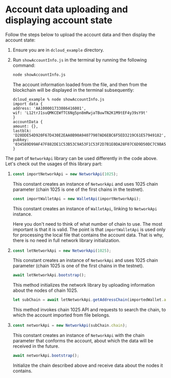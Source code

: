 # Account data uploading and displaying account state

Follow the steps below to upload the account data and then display the account state:

1. Ensure you are in `dcloud_example` directory.

2. Run `showAccountInfo.js` in the terminal by running the following command:

   ```bash
   node showAccountInfo.js
   ```

   The account information loaded from the file, and then from the blockchain will be displayed in the terminal subsequently:

   ```text
   dcloud_example % node showAccountInfo.js       
   import data {
   address: 'AA100001733086416001',
   wif: 'L12trJ1suQMKCEWfTC6Ng5pn8mRwjaTBuwTN2K1M9tEF4y39sY9t'
   }
   accountData {
   amount: {},
   lastblk: 'D28DDE54D920F67D430E2EAA0B90A94077907AD6EBC6F5ED3219C61E57949182',
   pubkey: '034589D99AF47F882DE1C53B53C9A53F1C53F2D7B1E0DA28F07C6D9D50DC7C9BA5'
   }

   ```

The part of `NetworkApi` library can be used differently in the code above. Let's check out the usages of this library part:

1. ```javascript
   const importNetworkApi = new NetworkApi(1025);
   ```

   This constant creates an instance of `NetworkApi` and uses 1025 chain parameter (chain 1025 is one of the first chains in the testnet).

   ```javascript
   const importWalletApi = new WalletApi(importNetworkApi);
   ```

   This constant creates an instance of `WalletApi`, linking to `NetworkApi` instance.

   Here you don't need to think of what number of chain to use. The most important is that it is valid. The point is that `importWalletApi` is used only for processing the local file that contains the account data. That is why, there is no need in full network library initialization.

2. ```javascript
   const letNetworkApi = new NetworkApi(1025);
   ```

   This constant creates an instance of `NetworkApi` and uses 1025 chain parameter (chain 1025 is one of the first chains in the testnet).

   ```javascript
   await letNetworkApi.bootstrap();
   ```

   This method initializes the network library by uploading information about the nodes of chain 1025.

   ```javascript
   let subChain = await letNetworkApi.getAddressChain(importedWallet.address);
   ```

   This method invokes chain 1025 API and requests to search the chain, to which the account imported from file belongs.

3. ```javascript
   const networkApi = new NetworkApi(subChain.chain);
   ```

   This constant creates an instance of `NetworkApi` with the chain parameter that conforms the account, about which the data will be received in the future.

   ```javascript
   await networkApi.bootstrap();
   ```

   Initialize the chain described above and receive data about the nodes it contains.
